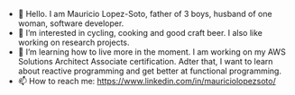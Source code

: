 - 👋 Hello. I am Mauricio Lopez-Soto, father of 3 boys, husband of one woman, software developer.
- 👀 I’m interested in cycling, cooking and good craft beer. I also like working on research projects.
- 🌱 I’m learning how to live more in the moment. I am working on my AWS Solutions Architect Associate certification. Adter that, I want to learn about reactive programming and get better at functional programming.
- 📫 How to reach me: https://www.linkedin.com/in/mauriciolopezsoto/

<!---
mlopezsoto/mlopezsoto is a ✨ special ✨ repository because its `README.md` (this file) appears on your GitHub profile.
You can click the Preview link to take a look at your changes.
--->
